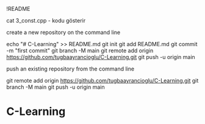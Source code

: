 !README

cat 3_const.cpp - kodu gösterir

create a new repository on the command line

echo "# C-Learning" >> README.md
git init
git add README.md
git commit -m "first commit"
git branch -M main
git remote add origin https://github.com/tugbaayrancioglu/C-Learning.git
git push -u origin main

push an existing repository from the command line

git remote add origin https://github.com/tugbaayrancioglu/C-Learning.git
git branch -M main
git push -u origin main



# C-Learning
